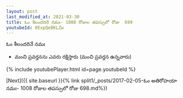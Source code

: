 ```yaml
---
layout: post
last_modified_at: 2021-03-30
title: ఓం శీలందరినే నమః- 1008 రోజుల తపస్సులో రోజు  699
youtubeId: 0ExpQeBKLZw
---
```

 
 
 ఓం శీలందరినే నమః  
 
 -  మంచి ప్రవర్తనను ఎవరు రక్షిస్తారు (మంచి ప్రవర్తన ఉన్నవారు) 
 
  
 
  
 
 
 
 
 
 


{% include youtubePlayer.html id=page.youtubeId %}
 
[Next]({{ site.baseurl }}{% link  split1/_posts/2017-02-05-ఓం అతిరోహయా నమః- 1008 రోజుల తపస్సులో రోజు  698.md%})
 
